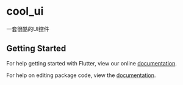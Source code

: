 # cool_ui

一套很酷的UI控件

## Getting Started

For help getting started with Flutter, view our online [documentation](https://flutter.io/).

For help on editing package code, view the [documentation](https://flutter.io/developing-packages/).
